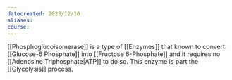 ```yaml
---
datecreated: 2023/12/10
aliases: 
course:
---
```

[[Phosphoglucoisomerase]] is a type of [[Enzymes]] that known to convert [[Glucose-6 Phosphate]] into [[Fructose 6-Phosphate]] and it requires no [[Adenosine Triphosphate|ATP]] to do so. This enzyme is part the [[Glycolysis]] process.